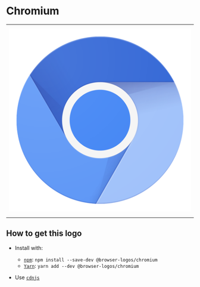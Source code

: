 # Chromium

<table>
    <tbody>
        <tr>
            <td height="512px" width="512px">
                <a href="./"><img width="500px" src="chromium_512x512.png" alt="Chromium browser logo"></a>
            </td>
        <tr>
    </tbody>
</table>


## How to get this logo

* Install with:

  * [`npm`](https://www.npmjs.com/): `npm install --save-dev @browser-logos/chromium`
  * [`Yarn`](https://yarnpkg.com/): `yarn add --dev @browser-logos/chromium`

* Use [`cdnjs`](https://cdnjs.com/libraries/browser-logos)
